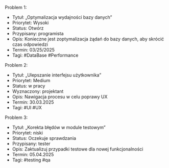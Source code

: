 Problem 1:
 - Tytuł: „Optymalizacja wydajności bazy danych”
 - Priorytet: Wysoki
 - Status: Otwórz
 - Przypisany: programista
 - Opis: Konieczne jest zoptymalizacja żądań do bazy danych, aby skrócić czas odpowiedzi
 - Termin: 03/25/2025
 - Tagi: #DataBase #Performance

 Problem 2:
 - Tytuł: „Ulepszanie interfejsu użytkownika”
 - Priorytet: Medium
 - Status: w pracy
 - Wyznaczony: projektant
 - Opis: Nawigacja procesu w celu poprawy UX
 - Termin: 30.03.2025
 - Tagi: #UI #UX

 Problem 3:
 - Tytuł: „Korekta błędów w module testowym”
 - Priorytet: niski
 - Status: Oczekuje sprawdzania
 - Przypisany: tester
 - Opis: Zaktualizuj przypadki testowe dla nowej funkcjonalności
 - Termin: 05.04.2025
 - Tagi: #testing #qa
